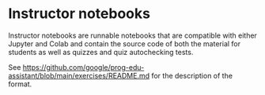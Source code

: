 # Instructor notebooks

Instructor notebooks are runnable notebooks that are compatible with either
Jupyter and Colab and contain the source code of both the material for students
as well as quizzes and quiz autochecking tests.

See https://github.com/google/prog-edu-assistant/blob/main/exercises/README.md
for the description of the format.
